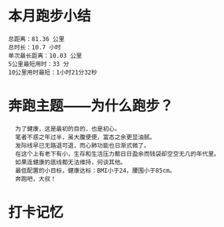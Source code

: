 # 本月跑步小结
```
总距离：81.36 公里
总时长：10.7 小时
单次最长距离：10.03 公里
5公里最短用时：33 分
10公里用时最短：1小时21分32秒
```
# 奔跑主题——为什么跑步？
```
  为了健康，这是最初的目的，也是初心。
  笔者不惑之年过半，虽大腹便便，富态之余更显油腻。
  发际线早已无路退可退，而心肺功能也日渐式微了。
  在这个上有老下有小，生存和生活压力都日日盈余而钱袋却空空无几的年代里。
  如果连健康的底线都无法维持，何谈其他。
  最低配置的小目标，健康达标：BMI小于24，腰围小于85cm。
  奔跑吧，大叔！
```
# 打卡记忆
```

```
